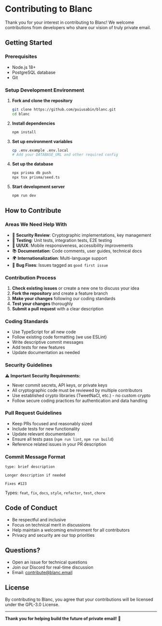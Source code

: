 # Contributing to Blanc

Thank you for your interest in contributing to Blanc! We welcome contributions from developers who share our vision of truly private email.

## Getting Started

### Prerequisites
- Node.js 18+
- PostgreSQL database
- Git

### Setup Development Environment

1. **Fork and clone the repository**
   ```bash
   git clone https://github.com/puiusabin/blanc.git
   cd blanc
   ```

2. **Install dependencies**
   ```bash
   npm install
   ```

3. **Set up environment variables**
   ```bash
   cp .env.example .env.local
   # Add your DATABASE_URL and other required config
   ```

4. **Set up the database**
   ```bash
   npx prisma db push
   npx tsx prisma/seed.ts
   ```

5. **Start development server**
   ```bash
   npm run dev
   ```

## How to Contribute

### Areas We Need Help With

- 🔐 **Security Review**: Cryptographic implementations, key management
- 🧪 **Testing**: Unit tests, integration tests, E2E testing
- 📱 **UI/UX**: Mobile responsiveness, accessibility improvements
- 📚 **Documentation**: Code comments, user guides, technical docs
- 🌍 **Internationalization**: Multi-language support
- 🐛 **Bug Fixes**: Issues tagged as `good first issue`

### Contribution Process

1. **Check existing issues** or create a new one to discuss your idea
2. **Fork the repository** and create a feature branch
3. **Make your changes** following our coding standards
4. **Test your changes** thoroughly
5. **Submit a pull request** with a clear description

### Coding Standards

- Use TypeScript for all new code
- Follow existing code formatting (we use ESLint)
- Write descriptive commit messages
- Add tests for new features
- Update documentation as needed

### Security Guidelines

⚠️ **Important Security Requirements:**

- Never commit secrets, API keys, or private keys
- All cryptographic code must be reviewed by multiple contributors
- Use established crypto libraries (TweetNaCl, etc.) - no custom crypto
- Follow secure coding practices for authentication and data handling

### Pull Request Guidelines

- Keep PRs focused and reasonably sized
- Include tests for new functionality
- Update relevant documentation
- Ensure all tests pass (`npm run lint`, `npm run build`)
- Reference related issues in your PR description

### Commit Message Format

```
type: brief description

Longer description if needed

Fixes #123
```

Types: `feat`, `fix`, `docs`, `style`, `refactor`, `test`, `chore`

## Code of Conduct

- Be respectful and inclusive
- Focus on technical merit in discussions
- Help maintain a welcoming environment for all contributors
- Privacy and security are our top priorities

## Questions?

- Open an issue for technical questions
- Join our Discord for real-time discussion
- Email: contribute@blanc.email

## License

By contributing to Blanc, you agree that your contributions will be licensed under the GPL-3.0 License.

---

**Thank you for helping build the future of private email!** 🔐